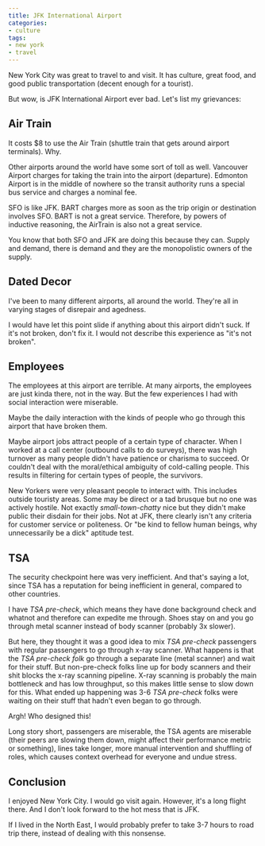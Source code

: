 ```yaml
---
title: JFK International Airport
categories:
- culture
tags:
- new york
- travel
---
```


New York City was great to travel to and visit.
It has culture, great food, and good public transportation (decent enough for a tourist).

But wow, is JFK International Airport ever bad.
Let's list my grievances:

## Air Train

It costs $8 to use the Air Train (shuttle train that gets around airport terminals).
Why.

Other airports around the world have some sort of toll as well.
Vancouver Airport charges for taking the train into the airport (departure).
Edmonton Airport is in the middle of nowhere so the transit authority runs a special bus service and charges a nominal fee.

SFO is like JFK.
BART charges more as soon as the trip origin or destination involves SFO.
BART is not a great service.
Therefore, by powers of inductive reasoning, the AirTrain is also not a great service.

You know that both SFO and JFK are doing this because they can.
Supply and demand, there is demand and they are the monopolistic owners of the supply.

## Dated Decor

I've been to many different airports, all around the world.
They're all in varying stages of disrepair and agedness.

I would have let this point slide if anything about this airport didn't suck.
If it's not broken, don't fix it.
I would not describe this experience as "it's not broken".

## Employees

The employees at this airport are terrible.
At many airports, the employees are just kinda there, not in the way.
But the few experiences I had with social interaction were miserable.

Maybe the daily interaction with the kinds of people who go through this airport that have broken them.

Maybe airport jobs attract people of a certain type of character.
When I worked at a call center (outbound calls to do surveys), there was high turnover as many people didn't have
patience or charisma to succeed.
Or couldn't deal with the moral/ethical ambiguity of cold-calling people.
This results in filtering for certain types of people, the survivors.

New Yorkers were very pleasant people to interact with.
This includes outside touristy areas.
Some may be direct or a tad brusque but no one was actively hostile.
Not exactly *small-town-chatty* nice but they didn't make public their disdain for their jobs.
Not at JFK, there clearly isn't any criteria for customer service or politeness.
Or "be kind to fellow human beings, why unnecessarily be a dick" aptitude test.

## TSA

The security checkpoint here was very inefficient.
And that's saying a lot, since TSA has a reputation for being inefficient in general, compared to other countries.

I have *TSA pre-check*, which means they have done background check and whatnot and therefore can expedite me through.
Shoes stay on and you go through metal scanner instead of body scanner (probably 3x slower).

But here, they thought it was a good idea to mix *TSA pre-check* passengers with regular passengers to go through x-ray scanner.
What happens is that the *TSA pre-check folk* go through a separate line (metal scanner) and wait for their stuff.
But non-pre-check folks line up for body scanners and their shit blocks the x-ray scanning pipeline.
X-ray scanning is probably the main bottleneck and has low throughput, so this makes little sense to slow down for this.
What ended up happening was 3-6 *TSA pre-check* folks were waiting on their stuff that hadn't even began to go through.

Argh!
Who designed this!

Long story short, passengers are miserable, the TSA agents are miserable (their peers are slowing them down, might affect
their performance metric or something), lines take longer, more manual intervention and shuffling of roles, which causes
context overhead for everyone and undue stress.

## Conclusion

I enjoyed New York City.
I would go visit again.
However, it's a long flight there.
And I don't look forward to the hot mess that is JFK.

If I lived in the North East, I would probably prefer to take 3-7 hours to road trip there, instead of dealing with this
nonsense.
